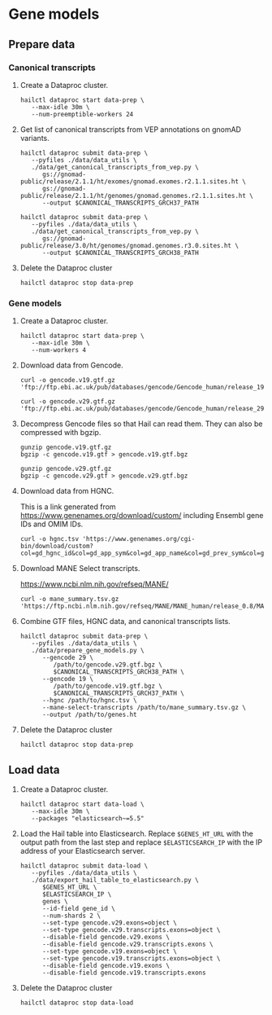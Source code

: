 # Gene models

## Prepare data

### Canonical transcripts

1. Create a Dataproc cluster.

   ```shell
   hailctl dataproc start data-prep \
      --max-idle 30m \
      --num-preemptible-workers 24
   ```

2. Get list of canonical transcripts from VEP annotations on gnomAD variants.

   ```shell
   hailctl dataproc submit data-prep \
      --pyfiles ./data/data_utils \
      ./data/get_canonical_transcripts_from_vep.py \
         gs://gnomad-public/release/2.1.1/ht/exomes/gnomad.exomes.r2.1.1.sites.ht \
         gs://gnomad-public/release/2.1.1/ht/genomes/gnomad.genomes.r2.1.1.sites.ht \
         --output $CANONICAL_TRANSCRIPTS_GRCH37_PATH
   ```

   ```shell
   hailctl dataproc submit data-prep \
      --pyfiles ./data/data_utils \
      ./data/get_canonical_transcripts_from_vep.py \
         gs://gnomad-public/release/3.0/ht/genomes/gnomad.genomes.r3.0.sites.ht \
         --output $CANONICAL_TRANSCRIPTS_GRCH38_PATH
   ```

3. Delete the Dataproc cluster

   ```shell
   hailctl dataproc stop data-prep
   ```

### Gene models

1. Create a Dataproc cluster.

   ```shell
   hailctl dataproc start data-prep \
      --max-idle 30m \
      --num-workers 4
   ```

2. Download data from Gencode.

   ```shell
   curl -o gencode.v19.gtf.gz 'ftp://ftp.ebi.ac.uk/pub/databases/gencode/Gencode_human/release_19/gencode.v19.annotation.gtf.gz'

   curl -o gencode.v29.gtf.gz 'ftp://ftp.ebi.ac.uk/pub/databases/gencode/Gencode_human/release_29/gencode.v29.annotation.gtf.gz'
   ```

3. Decompress Gencode files so that Hail can read them. They can also be compressed with bgzip.

   ```shell
   gunzip gencode.v19.gtf.gz
   bgzip -c gencode.v19.gtf > gencode.v19.gtf.bgz

   gunzip gencode.v29.gtf.gz
   bgzip -c gencode.v29.gtf > gencode.v29.gtf.bgz
   ```

4. Download data from HGNC.

   This is a link generated from https://www.genenames.org/download/custom/ including Ensembl gene IDs and OMIM IDs.

   ```shell
   curl -o hgnc.tsv 'https://www.genenames.org/cgi-bin/download/custom?col=gd_hgnc_id&col=gd_app_sym&col=gd_app_name&col=gd_prev_sym&col=gd_aliases&col=gd_pub_ensembl_id&col=md_ensembl_id&col=md_mim_id&status=Approved&hgnc_dbtag=on&order_by=gd_app_sym_sort&format=text&submit=submit'
   ```

5. Download MANE Select transcripts.

   https://www.ncbi.nlm.nih.gov/refseq/MANE/

   ```shell
   curl -o mane_summary.tsv.gz 'https://ftp.ncbi.nlm.nih.gov/refseq/MANE/MANE_human/release_0.8/MANE.GRCh38.v0.8.summary.txt.gz'
   ```

6. Combine GTF files, HGNC data, and canonical transcripts lists.

   ```shell
   hailctl dataproc submit data-prep \
      --pyfiles ./data/data_utils \
      ./data/prepare_gene_models.py \
         --gencode 29 \
            /path/to/gencode.v29.gtf.bgz \
            $CANONICAL_TRANSCRIPTS_GRCH38_PATH \
         --gencode 19 \
            /path/to/gencode.v19.gtf.bgz \
            $CANONICAL_TRANSCRIPTS_GRCH37_PATH \
         --hgnc /path/to/hgnc.tsv \
         --mane-select-transcripts /path/to/mane_summary.tsv.gz \
         --output /path/to/genes.ht
   ```

7. Delete the Dataproc cluster

   ```shell
   hailctl dataproc stop data-prep
   ```

## Load data

1. Create a Dataproc cluster.

   ```shell
   hailctl dataproc start data-load \
      --max-idle 30m \
      --packages "elasticsearch~=5.5"
   ```

2. Load the Hail table into Elasticsearch.
   Replace `$GENES_HT_URL` with the output path from the last step
   and replace `$ELASTICSEARCH_IP` with the IP address of your Elasticsearch server.

   ```shell
   hailctl dataproc submit data-load \
      --pyfiles ./data/data_utils \
      ./data/export_hail_table_to_elasticsearch.py \
         $GENES_HT_URL \
         $ELASTICSEARCH_IP \
         genes \
         --id-field gene_id \
         --num-shards 2 \
         --set-type gencode.v29.exons=object \
         --set-type gencode.v29.transcripts.exons=object \
         --disable-field gencode.v29.exons \
         --disable-field gencode.v29.transcripts.exons \
         --set-type gencode.v19.exons=object \
         --set-type gencode.v19.transcripts.exons=object \
         --disable-field gencode.v19.exons \
         --disable-field gencode.v19.transcripts.exons
   ```

3. Delete the Dataproc cluster
   ```shell
   hailctl dataproc stop data-load
   ```
